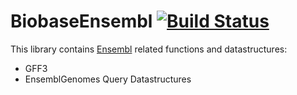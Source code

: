 # BiobaseEnsembl [![Build Status](https://travis-ci.org/eggzilla/BiobaseEnsembl.svg?branch=master)](https://travis-ci.org/eggzilla/BiobaseEnsembl)

This library contains [Ensembl](https://www.ensembl.org/index.html) related functions and datastructures:
  * GFF3
  * EnsemblGenomes Query Datastructures

